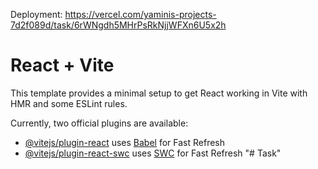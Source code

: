 Deployment: [https://vercel.com/yaminis-projects-7d2f089d/task/6rWNgdh5MHrPsRkNjjWFXn6U5x2h
](https://task-q058g4pbk-yaminis-projects-7d2f089d.vercel.app/)

# React + Vite

This template provides a minimal setup to get React working in Vite with HMR and some ESLint rules.

Currently, two official plugins are available:

- [@vitejs/plugin-react](https://github.com/vitejs/vite-plugin-react/blob/main/packages/plugin-react/README.md) uses [Babel](https://babeljs.io/) for Fast Refresh
- [@vitejs/plugin-react-swc](https://github.com/vitejs/vite-plugin-react-swc) uses [SWC](https://swc.rs/) for Fast Refresh
"# Task" 

